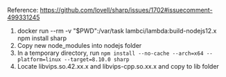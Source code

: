 Reference: https://github.com/lovell/sharp/issues/1702#issuecomment-499331245

1. docker run --rm -v "$PWD":/var/task lambci/lambda:build-nodejs12.x npm install sharp
2. Copy new node_modules into nodejs folder
3. In a temporary directory, run `npm install --no-cache --arch=x64 --platform=linux --target=8.10.0 sharp`
4. Locate libvips.so.42.xx.x and libvips-cpp.so.xx.x and copy to lib folder
